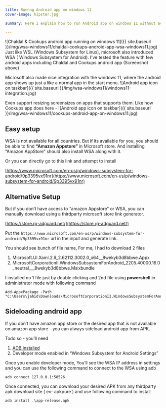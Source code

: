 ```yaml
---
title: Runnng Android app on windows 11
cover-image: hipster.jpg

summary: Here I explain how to run Android app on windows 11 without access to amazon store or from a country where amazon store is not available.

---
```

![Chaldal & Cookups android app running on windows 11]({{ site.baseurl }}/img/wsa-windows11/chaldal-cookups-android-app-wsa-windows11.jpg)
Just like WSL (Windows Subsystem for Linux), microsoft also introduced WSA ( Windows Subsystem for Android). 
I've tested the feature with few android apps including Chaldal and Cookups android app (Screenshot above)

Microsoft also made nice integration with the windows 11, where the android app shows up just a like a normal app in the start menu.
![Android app icon on taskbar]({{ site.baseurl }}/img/wsa-windows11/windows11-integration.jpg)

Even support resizing screensizes on apps that supports them. Like how Cookups app does here - 
![Android app icon on taskbar]({{ site.baseurl }}/img/wsa-windows11/cookups-android-app-on-windows11.jpg)


## Easy setup

WSA is not available for all countries. But if its available for you, you should be able to find **“Amazon Appstore”** in Microsoft store. And installing “Amazon AppStore” should also install WSA along with it.

Or you can directly go to this link and attempt to install 

[https://www.microsoft.com/en-us/p/windows-subsystem-for-android/9p3395vx91nr](https://www.microsoft.com/en-us/p/windows-subsystem-for-android/9p3395vx91nr)

## Alternative Setup

But if you don’t have access to “amazon Appstore” or WSA, you can manually download using a thirdparty microsoft store link generator. 

[https://store.rg-adguard.net/](https://store.rg-adguard.net/)

Put the `https://www.microsoft.com/en-us/p/windows-subsystem-for-android/9p3395vx91nr` url in the input and generate link.

You should see bunch of file name, For me, I had to download 2 files

1. Microsoft.UI.Xaml.2.6_2.62112.3002.0_x64__8wekyb3d8bbwe.Appx
2. MicrosoftCorporationII.WindowsSubsystemForAndroid_2205.40000.16.0_neutral___8wekyb3d8bbwe.Msixbundle

I installed no 1 file just by double clicking and 2nd file using **powershell** in administrator mode with following command 

```
Add-AppxPackage -Path "C:\Users\jahid\Downloads\MicrosoftCorporationII.WindowsSubsystemForAndroid_2205.40000.16.0_neutral___8wekyb3d8bbwe.Msixbundle"
```

## Sideloading android app

If you don’t have amazon app store or the desired app that is not available on amazon app store - you can always sideload android app from APK.

Todo so - you’ll need 

1. [ADB installed](https://www.xda-developers.com/install-adb-windows-macos-linux/)
2. Developer mode enabled in “Windows Subsystem for Android Settings”

Once you enable developer mode, You’ll see the WSA IP address in settings and you can use the following command to connect to the WSA using adb

```
adb connect 127.0.0.1:58526
```

Once connected, you can download your desired APK from any thirdparty apk download site ( ex- apkpure ) and use following command to install

```
adb install .\app-release.apk
```